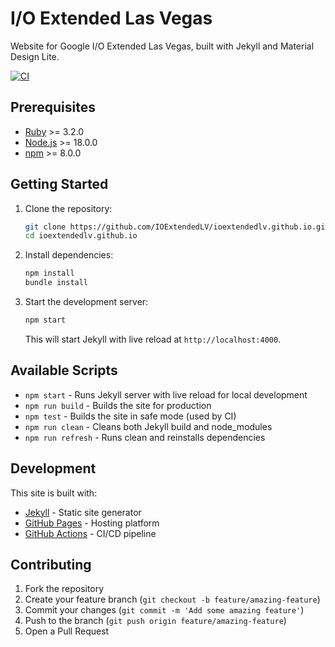 # I/O Extended Las Vegas

Website for Google I/O Extended Las Vegas, built with Jekyll and Material Design Lite.

[![CI](https://github.com/IOExtendedLV/ioextendedlv.github.io/actions/workflows/ci.yml/badge.svg)](https://github.com/IOExtendedLV/ioextendedlv.github.io/actions/workflows/ci.yml)

## Prerequisites

- [Ruby](https://www.ruby-lang.org/en/) >= 3.2.0
- [Node.js](https://nodejs.org/) >= 18.0.0
- [npm](https://www.npmjs.com/) >= 8.0.0

## Getting Started

1. Clone the repository:
   ```bash
   git clone https://github.com/IOExtendedLV/ioextendedlv.github.io.git
   cd ioextendedlv.github.io
   ```

2. Install dependencies:
   ```bash
   npm install
   bundle install
   ```

3. Start the development server:
   ```bash
   npm start
   ```

   This will start Jekyll with live reload at `http://localhost:4000`.

## Available Scripts

- `npm start` - Runs Jekyll server with live reload for local development
- `npm run build` - Builds the site for production
- `npm test` - Builds the site in safe mode (used by CI)
- `npm run clean` - Cleans both Jekyll build and node_modules
- `npm run refresh` - Runs clean and reinstalls dependencies

## Development

This site is built with:
- [Jekyll](https://jekyllrb.com/) - Static site generator
- [GitHub Pages](https://pages.github.com/) - Hosting platform
- [GitHub Actions](https://github.com/features/actions) - CI/CD pipeline

## Contributing

1. Fork the repository
2. Create your feature branch (`git checkout -b feature/amazing-feature`)
3. Commit your changes (`git commit -m 'Add some amazing feature'`)
4. Push to the branch (`git push origin feature/amazing-feature`)
5. Open a Pull Request
